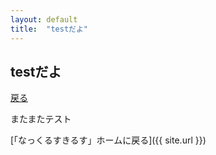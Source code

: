 ```yaml
---
layout: default
title:  "testだよ"
--- 
```


##   testだよ

<a href="#" onclick="history.back(); return false;">戻る</a>

またまたテスト

 [「なっくるすきるす」ホームに戻る]({{ site.url }}) 